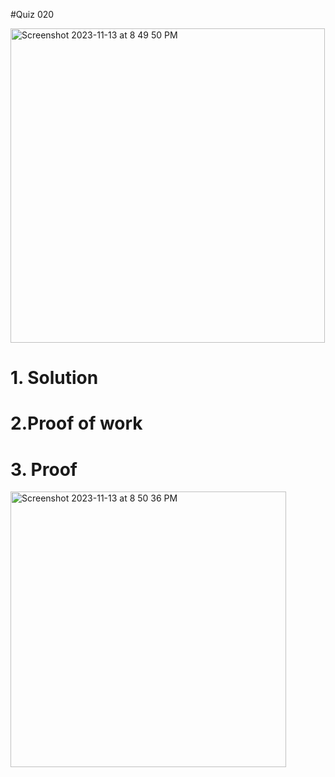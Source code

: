 #Quiz 020

<img width="503" alt="Screenshot 2023-11-13 at 8 49 50 PM" src="https://github.com/K-Schriber/Unit-2-Comp-Sci/assets/142757998/d1e889ac-e990-43ef-9370-e46b9ad0af6f">



# 1. Solution


# 2.Proof of work


# 3. Proof
<img width="441" alt="Screenshot 2023-11-13 at 8 50 36 PM" src="https://github.com/K-Schriber/Unit-2-Comp-Sci/assets/142757998/ffe86ee8-414d-4cee-b8a3-c3b0a94b4fe5">
